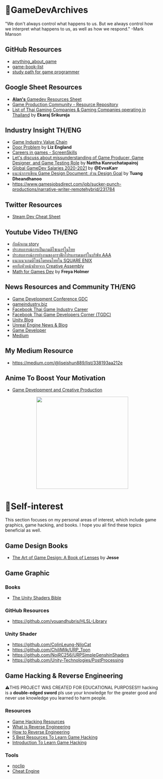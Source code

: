 # 📝GameDevArchives
"We don't always control what happens to us. But we always control how we interpret what happens to us, as well as how we respond." -Mark Manson

## GitHub Resources
- [anything_about_game](https://github.com/killop/anything_about_game) 
- [game-book-list](https://github.com/killop/game-book-list)
- [study path for game programmer](https://github.com/miloyip/game-programmer)

## Google Sheet Resources
- [**Alan's** Gamedev Resources Sheet](https://docs.google.com/spreadsheets/d/11g8MCMFNrBM0CXIWrT8bej5vqR1fCJGMhoFfbS5ph3Q/edit?usp=drivesdk)
- [Game Production Community - Resource Repository](https://docs.google.com/spreadsheets/d/1InZGhpGAvsLRVsfrWSF16QiOKa8Xsr2Ky-KwGcFAFFs/edit?usp=drivesdk)
- [List of Thai Gaming Companies & Gaming Companies operating in Thailand](https://docs.google.com/spreadsheets/d/1AJ-pMh7wtuf-CHeSWk4EHAypRJluY-HWK3isXs1G39s/edit) by **Ekaraj Srikureja**

## Industry Insight TH/ENG
- [Game Industry Value Chain](https://www.slideshare.net/missstevenson01/game-value-chain)
- [Door Problem](https://lizengland.com/blog/2014/04/the-door-problem/) by **Liz England**
- [Careers in games - ScreenSkills](https://www.screenskills.com/job-profiles/browse/games/)
- [Let's discuss about missunderstanding of Game Producer, Game Designer, and Game Testing Role](https://www.blockdit.com/posts/60026e3fd349950cc8f787d7?fbclid=IwAR0RDqjzH3AZr5hjVg-mmoGsshKQTJOZyFx0wgCvG6t0U50PMJkqIW8FK3g_aem_AbyEy30ibJVvnmrOicSdZeaXSR7K1zMWnCsVvDcanUKGIPHdr_Cw_NRrZTMfpsN3FDU)  by **Nattha Kunruchatapairoj**
- [Global GameDev Salaries 2020-2021](https://docs.google.com/spreadsheets/d/1cM3_iBGF8IXZfLS5GKvC0-JWh0tS6TVYJJ-HxlguinA/edit) by **@EvvaKarr**
- [แนะนำการเขียน Game Design Document: ส่วน Design Goal](https://tuangd.com/2023/06/28/แนะนำการเขียน-game-design-document-ส่วน-design-goal/?fbclid=IwAR2U6lSwHrMcQnSrdEIh8XTy-dCHz7IbdxjoZtTYUHi_0KtcIe3rzklpU44_aem_AfSLbLo5ZpaY-fKEYs6NNUE4kHyDrypgAzaATNCa3qjogcI2BucKBhT50yH3EU-oMiU) by **Tuang Dheandhanoo**
- https://www.gamesjobsdirect.com/job/sucker-punch-productions/narrative-writer-remotehybrid/231784

## Twitter Resources
- [Steam Dev Cheat Sheet](https://twitter.com/richtaur/status/1650501596894351360?t=cgAKoTIt26AHqIEVr8ADQQ&s=19)

## Youtube Video TH/ENG
- [กับดักเกม story](https://www.youtube.com/live/8ALvndY4wps?feature=share)
- [ประสบการณ์การเป็นเกมดีไซเนอร์ในไทย](https://www.youtube.com/live/K3V8QtNc248?feature=share)
- [ประสบการณ์การทำงานของกราฟิกโปรแกรมเมอร์ในบริษัท AAA](https://www.youtube.com/live/WdCaXoJ9Fpg?feature=share)
- [แนะแนวเกมดีไซน์โดยคนไทยใน SQUARE ENIX](https://www.youtube.com/live/Pau5P1VRb9s?feature=share)
- [คุยกับหัวหน้าฝ่ายจาก Creative Assembly](https://www.youtube.com/live/TCLHFhhHhHY?feature=share)
- [Math for Games Dev](https://youtube.com/playlist?list=RDCMUC7M-Wz4zK8oikt6ATcoTwBA&playnext=1) by **Freya Holmer**
## News Resources and Community TH/ENG
- [Game Development Conference GDC](https://www.youtube.com/channel/UC0JB7TSe49lg56u6qH8y_MQ)
- [gameindustry.biz](https://www.gamesindustry.biz)
- [Facebook Thai Game Industry Career](https://m.facebook.com/groups/ThaiGameCareerGroup/?ref=share)
- [Facebook Thai Game Developers Corner (TGDC)](https://m.facebook.com/groups/thaigamepad/?ref=share)
- [Unity Blog](https://blog.unity.com/)
- [Unreal Engine News & Blog](https://www.unrealengine.com/en-US/feed)
- [Game Developer](https://www.gamedeveloper.com/)
- [Medium](https://medium.com/tag/game-development)

## My Medium Resource
- https://medium.com/@liseishun889/list/338193aa212e

## Anime To Boost Your Motivation
- [Game Development and Creative Production](https://myanimelist.net/stacks/31231)

<div align="center">
<img src="https://media.tenor.com/NYrgLNGuy7YAAAAC/the-c-programming-language-uncle-dane.gif" width="300px">
</div>

# 📝Self-interest
This section focuses on my personal areas of interest, which include game graphics, game hacking, and books. I hope you all find these topics beneficial as well.
## Game Design Books
- [The Art of Game Design: A Book of Lenses](https://www.amazon.com/Art-Game-Design-Book-Lenses/dp/0123694965) by **Jesse** 

## Game Graphic
### Books
- [The Unity Shaders Bible](https://www.amazon.com/Unity-Shaders-Bible-explanation-professional/dp/B0B4L6VQNF)
### GitHub Resources
- https://github.com/youandhubris/HLSL-Library
### Unity Shader
- https://github.com/ColinLeung-NiloCat
- https://github.com/ChiliMilk/URP_Toon
- https://github.com/NoiRC256/URPSimpleGenshinShaders
- https://github.com/Unity-Technologies/PostProcessing

## Game Hacking & Reverse Engineering
⚠️THIS PROJECT WAS CREATED FOR EDUCATIONAL PURPOSES!!! hacking is a **double-edged sword** pls use your knowledge for the greater good and never use knowledge you learned to harm people.

### Resources
- [Game Hacking Resources](https://github.com/dsasmblr/game-hacking)
- [What is Reverse Engineering](https://youtu.be/0_Eif2qGK7I)
- [How to Reverse Engineering](https://youtu.be/suABtb8_2Zk)
- [5 Best Resources To Learn Game Hacking](https://medium.com/edopedia/learn-game-hacking-4b357c377aa1)
- [Introduction To Learn Game Hacking](https://medium.com/ax1al/introduction-to-game-hacking-fb70e29de60f)
### Tools
- [noclip](https://github.com/magcius/noclip.website)
- [Cheat Engine](https://github.com/cheat-engine/cheat-engine)

